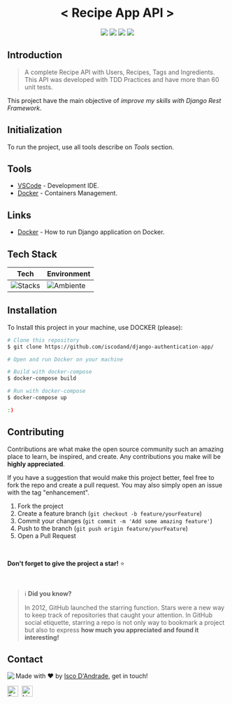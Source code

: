<h1 align="center"> < Recipe App API > </h1>

<p align="center">
	<img src="https://img.shields.io/badge/PRs-welcome-brightgreen.svg?style=flat-square"/>
	<img src="https://img.shields.io/github/license/iscodand/recipe-app-api?color=green"/>
	<img src="https://img.shields.io/github/repo-size/iscodand/recipe-app-api?color=green"/>
	<img src="https://img.shields.io/github/last-commit/iscodand/recipe-app-api?color=green"/>
</p>

## Introduction

> A complete Recipe API with Users, Recipes, Tags and Ingredients.
> This API was developed with TDD Practices and have more than 60 unit tests.

This project have the main objective of *improve my skills with Django Rest Framework*.  

## Initialization
To run the project, use all tools describe on *Tools* section.

## Tools
* [VSCode](https://code.visualstudio.com/docs/setup/windows) - Development IDE.
* [Docker](https://www.docker.com/products/docker-desktop/) - Containers Management.

## Links
* [Docker](https://medium.com/@guilherme_86366/preparando-o-ambiente-de-desenvolvimento-463370231311) - How to run Django application on Docker.

## Tech Stack
| **Tech** | **Environment** |
| --- | --- |
| ![Stacks](https://skillicons.dev/icons?i=py,django,postgres&theme=dark) | ![Ambiente](https://skillicons.dev/icons?i=vscode,git,github,docker&theme=dark) |

## Installation
To Install this project in your machine, use DOCKER (please):
```bash
# Clone this repository
$ git clone https://github.com/iscodand/django-authentication-app/

# Open and run Docker on your machine

# Build with docker-compose
$ docker-compose build

# Run with docker-compose
$ docker-compose up

:)
```
## Contributing

Contributions are what make the open source community such an amazing place to learn, be inspired, and create. Any contributions you make will be **highly appreciated**.

If you have a suggestion that would make this project better, feel free to fork the repo and create a pull request. You may also simply open an issue with the tag "enhancement".

1. Fork the project
2. Create a feature branch (`git checkout -b feature/yourFeature`)
3. Commit your changes (`git commit -m 'Add some amazing feature'`)
4. Push to the branch (`git push origin feature/yourFeature`)
5. Open a Pull Request

<br>

**Don't forget to give the project a star!** ⭐   

<br> 
 
> ℹ️ **Did you know?**
> 
> In 2012, GitHub launched the starring function.
> Stars were a new way to keep track of repositories that caught your attention.
> In GitHub social etiquette, starring a repo is not only way to bookmark a project but also to express **how much you appreciated and found it interesting!**
## Contact
<img align="left" src="https://avatars.githubusercontent.com/iscodand?size=100">

Made with ❤️ by [Isco D'Andrade](https://github.com/iscodand), get in touch!

<a href="mailto:iscodand@outlook.com" target="_blank"><img src="https://img.shields.io/badge/Email-D14836?style=flat&logo=gmail&logoColor=white" alt="Email Badge" height="25"></a>&nbsp;
<a href="https://linkedin.com/in/iscodand" target="_blank"><img src="https://img.shields.io/badge/Linkedin-0077B5?style=flat&logo=linkedin&logoColor=white" alt="LinkedIn Badge" height="25"></a>&nbsp;

<br clear="left"/>
